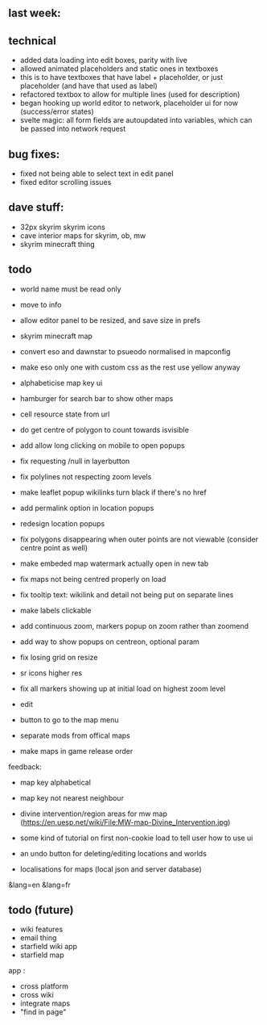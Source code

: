 
## last week:

## technical
- added data loading into edit boxes, parity with live
- allowed animated placeholders and static ones in textboxes
- this is to have textboxes that have label + placeholder, or just placeholder (and have that used as label)
- refactored textbox to allow for multiple lines (used for description)
- began hooking up world editor to network, placeholder ui for now (success/error states)
- svelte magic: all form fields are autoupdated into variables, which can be passed into network request

## bug fixes:
- fixed not being able to select text in edit panel
- fixed editor scrolling issues








## dave stuff:

- 32px skyrim skyrim icons
- cave interior maps for skyrim, ob, mw
- skyrim minecraft thing


## todo


- world name must be read only
- move to info

- allow editor panel to be resized, and save size in prefs

- skyrim minecraft map
- convert eso and dawnstar to psueodo normalised in mapconfig



- make eso only one with custom css as the rest use yellow anyway



- alphabeticise map key ui
- hamburger for search bar to show other maps

- cell resource state from url
- do get centre of polygon to count towards isvisible
- add allow long clicking on mobile to open popups
- fix requesting /null in layerbutton
- fix polylines not respecting zoom levels
- make leaflet popup wikilinks turn black if there's no href
- add permalink option in location popups
- redesign location popups
- fix polygons disappearing when outer points are not viewable (consider centre point as well)
- make embeded map watermark actually open in new tab
- fix maps not being centred properly on load
- fix tooltip text: wikilink and detail not being put on separate lines
- make labels clickable
- add continuous zoom, markers popup on zoom rather than zoomend
- add way to show popups on centreon, optional param
- fix losing grid on resize
- sr icons higher res
- fix all markers showing up at initial load on highest zoom level
- edit
- button to go to the map menu
- separate mods from offical maps
- make maps in game release order

feedback:
- map key alphabetical
- map key not nearest neighbour
- divine intervention/region areas for mw map (https://en.uesp.net/wiki/File:MW-map-Divine_Intervention.jpg)
- some kind of tutorial on first non-cookie load to tell user how to use ui
- an undo button for deleting/editing locations and worlds


- localisations for maps (local json and server database)

&lang=en
&lang=fr


## todo (future)
- wiki features
- email thing
- starfield wiki app
- starfield map

app :
- cross platform
- cross wiki
- integrate maps
- "find in page"